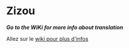 # Zizou

_**Go to the WiKi for more info about translation**_

Allez sur le [wiki pour plus d'infos](https://github.com/sivelswhy/zizou/wiki)
